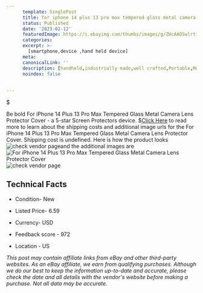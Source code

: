 ```yaml
---
      template: SinglePost
      title: for iphone 14 plus 13 pro max tempered glass metal camera lens protector cover
      status: Published
      date: '2023-02-12'
      featuredImage: https://i.ebayimg.com/thumbs/images/g/ZHcAAOSwlrti2kte/s-l225.jpg
      categories: 
      excerpt: >-
        [smartphone,device ,hand held device]
      meta:
      canonicalLink: ''
      description: [handheld,industrially made,well crafted,Portable,Mobile,Compact,Convenient,Lightweight,Maneuverable,Man-portable,Miniature,Carriable,Hand-held,Light,Holdable,Transportable,Mobile device,Pocket-sized,On-the-go,Wireless,Cordless,Compact size,Convenient size, smartphone,device ,hand held device]
      noindex: false
      
        
---
```

$

Be bold For iPhone 14 Plus 13 Pro Max Tempered Glass Metal Camera Lens Protector Cover - a 5-star Screen Protectors device.
$[Click Here](https://www.ebay.com/itm/403791052022?hash=item5e03d27cf6%3Ag%3AZHcAAOSwlrti2kte&mkevt=1&mkcid=1&mkrid=711-53200-19255-0&campid=%253CePNCampaignId%253E&customid=%253CreferenceId%253E&toolid=10049) to read more to learn about the shipping costs and additional image urls for the For iPhone 14 Plus 13 Pro Max Tempered Glass Metal Camera Lens Protector Cover. Shipping cost is undefined. Here is how the product looks ![check vendor page](https://i.ebayimg.com/thumbs/images/g/ZHcAAOSwlrti2kte/s-l225.jpg)and the additional images are![For iPhone 14 Plus 13 Pro Max Tempered Glass Metal Camera Lens Protector Cover](https://i.ebayimg.com/images/g/ZHcAAOSwlrti2kte/s-l960.jpg)![check vendor page](https://origin-galleryplus.ebayimg.com/ws/web/403791052022_2_0_1/225x225.jpg,https://origin-galleryplus.ebayimg.com/ws/web/403791052022_3_0_1/225x225.jpg,https://origin-galleryplus.ebayimg.com/ws/web/403791052022_4_0_1/225x225.jpg,https://origin-galleryplus.ebayimg.com/ws/web/403791052022_5_0_1/225x225.jpg,https://origin-galleryplus.ebayimg.com/ws/web/403791052022_6_0_1/225x225.jpg,https://origin-galleryplus.ebayimg.com/ws/web/403791052022_7_0_1/225x225.jpg,https://origin-galleryplus.ebayimg.com/ws/web/403791052022_8_0_1/225x225.jpg,https://origin-galleryplus.ebayimg.com/ws/web/403791052022_9_0_1/225x225.jpg)



 ## Technical Facts 



     
      

 - Condition- New 


      

 - Listed Price- 6.59 


      

 - Currency- USD 


      

 - Feedback score - 972 


      

 - Location - US 


      
      

 *_This post may contain affiliate links from eBay and other third-party websites. As an eBay affiliate, we earn from qualifying purchases. Although we do our best to keep the information up-to-date and accurate, please check the date and all details with the vendor's website before making a purchase. Not all data may be accurate._*







